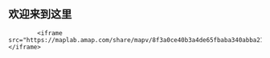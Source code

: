 ## 欢迎来到这里


            <iframe src="https://maplab.amap.com/share/mapv/8f3a0ce40b3a4de65fbaba340abba21a"></iframe>
        

